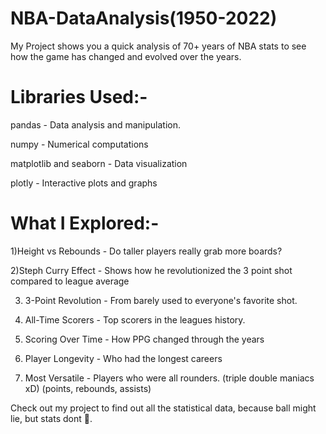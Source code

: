 # NBA-DataAnalysis(1950-2022)

My Project shows you a quick analysis of 70+ years of NBA stats to see how the game has changed and evolved over the years.



# Libraries Used:-

pandas - Data analysis and manipulation.

numpy - Numerical computations

matplotlib and seaborn - Data visualization

plotly - Interactive plots and graphs




# What I Explored:- 

1)Height vs Rebounds - Do taller players really grab more boards?

2)Steph Curry Effect - Shows how he revolutionized the 3 point shot compared to league average

3) 3-Point Revolution - From barely used to everyone's favorite shot.

4) All-Time Scorers - Top scorers in the leagues history.

5) Scoring Over Time - How PPG changed through the years

6) Player Longevity - Who had the longest careers

7) Most Versatile - Players who were all rounders. (triple double maniacs xD) (points, rebounds, assists)



Check out my project to find out all the statistical data, because ball might lie, but stats dont 🏀.
